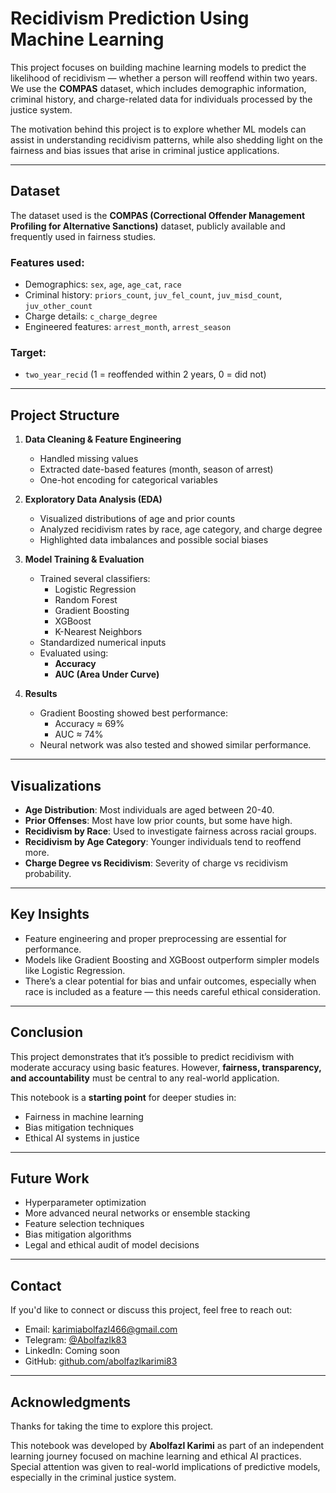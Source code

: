 #  Recidivism Prediction Using Machine Learning

This project focuses on building machine learning models to predict the likelihood of recidivism — whether a person will reoffend within two years. We use the **COMPAS** dataset, which includes demographic information, criminal history, and charge-related data for individuals processed by the justice system.

The motivation behind this project is to explore whether ML models can assist in understanding recidivism patterns, while also shedding light on the fairness and bias issues that arise in criminal justice applications.

---

##  Dataset

The dataset used is the **COMPAS (Correctional Offender Management Profiling for Alternative Sanctions)** dataset, publicly available and frequently used in fairness studies.

### Features used:
- Demographics: `sex`, `age`, `age_cat`, `race`
- Criminal history: `priors_count`, `juv_fel_count`, `juv_misd_count`, `juv_other_count`
- Charge details: `c_charge_degree`
- Engineered features: `arrest_month`, `arrest_season`

### Target:
- `two_year_recid` (1 = reoffended within 2 years, 0 = did not)

---

##  Project Structure

1. **Data Cleaning & Feature Engineering**
   - Handled missing values
   - Extracted date-based features (month, season of arrest)
   - One-hot encoding for categorical variables

2. **Exploratory Data Analysis (EDA)**
   - Visualized distributions of age and prior counts
   - Analyzed recidivism rates by race, age category, and charge degree
   - Highlighted data imbalances and possible social biases

3. **Model Training & Evaluation**
   - Trained several classifiers:
     - Logistic Regression
     - Random Forest
     - Gradient Boosting
     - XGBoost
     - K-Nearest Neighbors
   - Standardized numerical inputs
   - Evaluated using:
     - **Accuracy**
     - **AUC (Area Under Curve)**

4. **Results**
   - Gradient Boosting showed best performance:  
     - Accuracy ≈ 69%  
     - AUC ≈ 74%
   - Neural network was also tested and showed similar performance.

---

##  Visualizations

-  **Age Distribution**: Most individuals are aged between 20-40.
-  **Prior Offenses**: Most have low prior counts, but some have high.
-  **Recidivism by Race**: Used to investigate fairness across racial groups.
-  **Recidivism by Age Category**: Younger individuals tend to reoffend more.
-  **Charge Degree vs Recidivism**: Severity of charge vs recidivism probability.

---

##  Key Insights

- Feature engineering and proper preprocessing are essential for performance.
- Models like Gradient Boosting and XGBoost outperform simpler models like Logistic Regression.
- There’s a clear potential for bias and unfair outcomes, especially when race is included as a feature — this needs careful ethical consideration.

---

##  Conclusion

This project demonstrates that it’s possible to predict recidivism with moderate accuracy using basic features. However, **fairness, transparency, and accountability** must be central to any real-world application.

This notebook is a **starting point** for deeper studies in:
- Fairness in machine learning
- Bias mitigation techniques
- Ethical AI systems in justice

---

##  Future Work

- Hyperparameter optimization
- More advanced neural networks or ensemble stacking
- Feature selection techniques
- Bias mitigation algorithms
- Legal and ethical audit of model decisions

---

##  Contact

If you'd like to connect or discuss this project, feel free to reach out:
-  Email: [karimiabolfazl466@gmail.com](karimiabolfazl466@gmail.com)
- Telegram: [@Abolfazlk83](https://t.me/Abolfazlk83)  
- LinkedIn: Coming soon  
- GitHub: [github.com/abolfazlkarimi83](https://github.com/abolfazlkarimi83)

---

##  Acknowledgments

Thanks for taking the time to explore this project.

This notebook was developed by **Abolfazl Karimi** as part of an independent learning journey focused on machine learning and ethical AI practices. Special attention was given to real-world implications of predictive models, especially in the criminal justice system.
